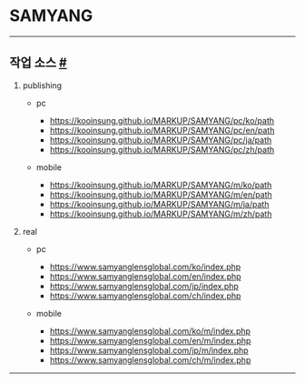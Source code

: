 # SAMYANG 

- - -

## 작업 소스 <a id="markup" href="#markup">#</a>

1. publishing
    * pc
        - https://kooinsung.github.io/MARKUP/SAMYANG/pc/ko/path
        - https://kooinsung.github.io/MARKUP/SAMYANG/pc/en/path
        - https://kooinsung.github.io/MARKUP/SAMYANG/pc/ja/path
        - https://kooinsung.github.io/MARKUP/SAMYANG/pc/zh/path
  
    * mobile
        - https://kooinsung.github.io/MARKUP/SAMYANG/m/ko/path
        - https://kooinsung.github.io/MARKUP/SAMYANG/m/en/path
        - https://kooinsung.github.io/MARKUP/SAMYANG/m/ja/path
        - https://kooinsung.github.io/MARKUP/SAMYANG/m/zh/path

2. real
    * pc
        - https://www.samyanglensglobal.com/ko/index.php
        - https://www.samyanglensglobal.com/en/index.php
        - https://www.samyanglensglobal.com/jp/index.php
        - https://www.samyanglensglobal.com/ch/index.php
  
    * mobile
        - https://www.samyanglensglobal.com/ko/m/index.php
        - https://www.samyanglensglobal.com/en/m/index.php
        - https://www.samyanglensglobal.com/jp/m/index.php
        - https://www.samyanglensglobal.com/ch/m/index.php

- - -
